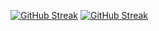 [![GitHub Streak](https://github-readme-streak-stats.herokuapp.com?user=SURAJ%20KUMAR&fire=DD2727&currStreakNum=DD2727)](https://git.io/streak-stats)
[![GitHub Streak](https://streak-stats.demolab.com/?user=DenverCoder1)](https://git.io/streak-stats)

